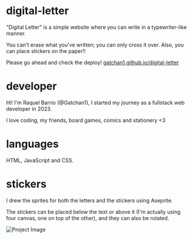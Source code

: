 # digital-letter
"Digital Letter" is a simple website where you can write in a typewriter-like manner.

You can't erase what you've written; you can only cross it over. Also, you can place stickers on the paper!!

Please go ahead and check the deploy! [gatchan1.github.io/digital-letter](https://gatchan1.github.io/digital-letter/)

# developer
Hi! I'm Raquel Barrio (@Gatchan1), I started my journey as a fullstack web developer in 2023.

I love coding, my friends, board games, comics and stationery <3

# languages
HTML, JavaScript and CSS.

# stickers
I drew the sprites for both the letters and the stickers using Aseprite.

The stickers can be placed below the text or above it (I'm actually using four canvas, one on top of the other), and they can also be rotated.

![Project Image](https://res.cloudinary.com/dqzjo5wsl/image/upload/v1698165021/Captura_de_pantalla_2023-10-24_182422_zyfpsk.png "Project Image")
